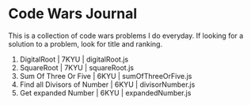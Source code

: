# Code Wars Journal
This is a collection of code wars problems I do everyday. If looking for  a solution to a problem, look for title and ranking.
1. DigitalRoot | 7KYU | digitalRoot.js
2. SquareRoot  | 7KYU | squareRoot.js
3. Sum Of Three Or Five | 6KYU | sumOfThreeOrFive.js
4. Find all Divisors of Number | 6KYU | divisorNumber.js
5. Get expanded Number | 6KYU | expandedNumber.js
